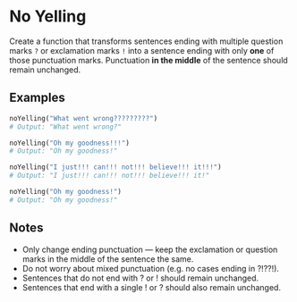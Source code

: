 # No Yelling

Create a function that transforms sentences ending with multiple question marks `?` or exclamation marks `!` into a sentence ending with only **one** of those punctuation marks. Punctuation **in the middle** of the sentence should remain unchanged.

## Examples

```python
noYelling("What went wrong?????????")
# Output: "What went wrong?"

noYelling("Oh my goodness!!!")
# Output: "Oh my goodness!"

noYelling("I just!!! can!!! not!!! believe!!! it!!!")
# Output: "I just!!! can!!! not!!! believe!!! it!"

noYelling("Oh my goodness!")
# Output: "Oh my goodness!"
```

## Notes

-   Only change ending punctuation — keep the exclamation or question marks in the middle of the sentence the same.
-   Do not worry about mixed punctuation (e.g. no cases ending in ?!??!).
-   Sentences that do not end with ? or ! should remain unchanged.
-   Sentences that end with a single ! or ? should also remain unchanged.
